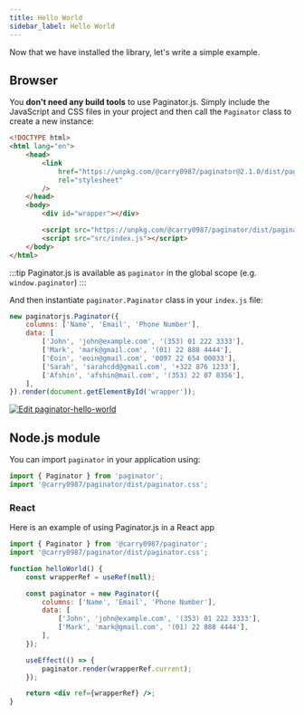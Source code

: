 ```yaml
---
title: Hello World
sidebar_label: Hello World
---
```


Now that we have installed the library, let's write a simple example.

## Browser

You **don't need any build tools** to use Paginator.js. Simply include the JavaScript and CSS files in your project and then
call the `Paginator` class to create a new instance:

```html title="index.html"
<!DOCTYPE html>
<html lang="en">
    <head>
        <link
            href="https://unpkg.com/@carry0987/paginator@2.1.0/dist/paginator.min.css"
            rel="stylesheet"
        />
    </head>
    <body>
        <div id="wrapper"></div>

        <script src="https://unpkg.com/@carry0987/paginator/dist/paginator.min.js"></script>
        <script src="src/index.js"></script>
    </body>
</html>
```

:::tip
Paginator.js is available as `paginator` in the global scope (e.g. `window.paginator`)
:::

And then instantiate `paginator.Paginator` class in your `index.js` file:

```js title="src/index.js"
new paginatorjs.Paginator({
    columns: ['Name', 'Email', 'Phone Number'],
    data: [
        ['John', 'john@example.com', '(353) 01 222 3333'],
        ['Mark', 'mark@gmail.com', '(01) 22 888 4444'],
        ['Eoin', 'eoin@gmail.com', '0097 22 654 00033'],
        ['Sarah', 'sarahcdd@gmail.com', '+322 876 1233'],
        ['Afshin', 'afshin@mail.com', '(353) 22 87 8356'],
    ],
}).render(document.getElementById('wrapper'));
```

<a target="_blank" rel="noreferrer" href="https://codesandbox.io/s/paginator-hello-world-o65fb?fontsize=14&hidenavigation=1&theme=dark">
  <img alt="Edit paginator-hello-world" src="https://codesandbox.io/static/img/play-codesandbox.svg" />
</a>

## Node.js module

You can import `paginator` in your application using:

```js
import { Paginator } from 'paginator';
import '@carry0987/paginator/dist/paginator.css';
```

### React

Here is an example of using Paginator.js in a React app

```jsx
import { Paginator } from '@carry0987/paginator';
import '@carry0987/paginator/dist/paginator.css';

function helloWorld() {
    const wrapperRef = useRef(null);

    const paginator = new Paginator({
        columns: ['Name', 'Email', 'Phone Number'],
        data: [
            ['John', 'john@example.com', '(353) 01 222 3333'],
            ['Mark', 'mark@gmail.com', '(01) 22 888 4444'],
        ],
    });

    useEffect(() => {
        paginator.render(wrapperRef.current);
    });

    return <div ref={wrapperRef} />;
}
```

